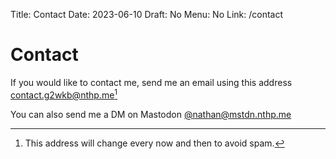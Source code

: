 Title: Contact
Date: 2023-06-10
Draft: No
Menu: No
Link: /contact

# Contact

If you would like to contact me, send me an email using this address [contact.g2wkb@nthp.me](mailto:contact.g2wkb@nthp.me)[^1]

You can also send me a DM on Mastodon [@nathan@mstdn.nthp.me](https://mstdn.nthp.me/@nathan)

[^1]: This address will change every now and then to avoid spam.
